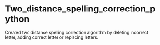 # Two_distance_spelling_correction_python
Created two distance spelling correction algorithm by deleting incorrect letter, adding correct letter or replacing letters. 
